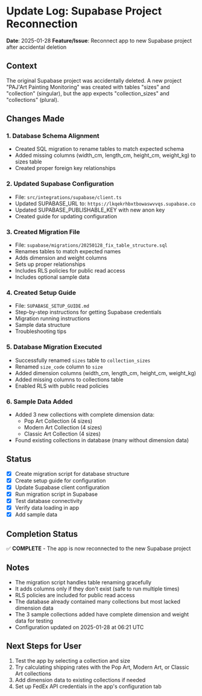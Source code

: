 # Update Log: Supabase Project Reconnection
**Date**: 2025-01-28
**Feature/Issue**: Reconnect app to new Supabase project after accidental deletion

## Context
The original Supabase project was accidentally deleted. A new project "PAJ'Art Painting Monitoring" was created with tables "sizes" and "collection" (singular), but the app expects "collection_sizes" and "collections" (plural).

## Changes Made

### 1. Database Schema Alignment
- Created SQL migration to rename tables to match expected schema
- Added missing columns (width_cm, length_cm, height_cm, weight_kg) to sizes table
- Created proper foreign key relationships

### 2. Updated Supabase Configuration
- File: `src/integrations/supabase/client.ts`
- Updated SUPABASE_URL to: `https://lkqekrhbxtbowaswvvqs.supabase.co`
- Updated SUPABASE_PUBLISHABLE_KEY with new anon key
- Created guide for updating configuration

### 3. Created Migration File
- File: `supabase/migrations/20250128_fix_table_structure.sql`
- Renames tables to match expected names
- Adds dimension and weight columns
- Sets up proper relationships
- Includes RLS policies for public read access
- Includes optional sample data

### 4. Created Setup Guide
- File: `SUPABASE_SETUP_GUIDE.md`
- Step-by-step instructions for getting Supabase credentials
- Migration running instructions
- Sample data structure
- Troubleshooting tips

### 5. Database Migration Executed
- Successfully renamed `sizes` table to `collection_sizes`
- Renamed `size_code` column to `size`
- Added dimension columns (width_cm, length_cm, height_cm, weight_kg)
- Added missing columns to collections table
- Enabled RLS with public read policies

### 6. Sample Data Added
- Added 3 new collections with complete dimension data:
  - Pop Art Collection (4 sizes)
  - Modern Art Collection (4 sizes)
  - Classic Art Collection (4 sizes)
- Found existing collections in database (many without dimension data)

## Status
- [x] Create migration script for database structure
- [x] Create setup guide for configuration
- [x] Update Supabase client configuration
- [x] Run migration script in Supabase
- [x] Test database connectivity
- [x] Verify data loading in app
- [x] Add sample data

## Completion Status
✅ **COMPLETE** - The app is now reconnected to the new Supabase project

## Notes
- The migration script handles table renaming gracefully
- It adds columns only if they don't exist (safe to run multiple times)
- RLS policies are included for public read access
- The database already contained many collections but most lacked dimension data
- The 3 sample collections added have complete dimension and weight data for testing
- Configuration updated on 2025-01-28 at 06:21 UTC

## Next Steps for User
1. Test the app by selecting a collection and size
2. Try calculating shipping rates with the Pop Art, Modern Art, or Classic Art collections
3. Add dimension data to existing collections if needed
4. Set up FedEx API credentials in the app's configuration tab

